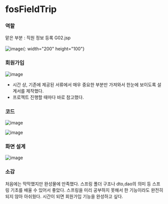 # fosFieldTrip

### 역할
맡은 부분 :  직원 정보 등록 G02.jsp
<br><br>
![image](https://github.com/EunSung98/fosFieldTrip/assets/77737044/8df7b230-315e-4fa6-a3fa-f8eb2ea7cc09){: width="200" height="100"}

### 회원가입
![image](https://github.com/EunSung98/fosFieldTrip/assets/77737044/c9e11981-5794-4aa6-bd3b-7cb403e31162)

- 시간 상, 기존에 제공된 서류에서 매우 중요한 부분만 가져와서 한눈에 보이도록 설계서를 제작했다.
- 프로젝트 진행할 때마다 바로 참고했다.

### 코드 

![image](https://github.com/EunSung98/fosFieldTrip/assets/77737044/ab8d2437-a93b-415f-8530-9209ed56bf17)

![image](https://github.com/EunSung98/fosFieldTrip/assets/77737044/5e728979-2665-4494-af65-873a71228e51)

### 화면 설계

![image](https://github.com/EunSung98/fosFieldTrip/assets/77737044/a09e2c86-7568-4d0e-864d-53141acc08c7)

### 소감

처음에는 막막했지만 완성물에 만족했다.
스프링 폴더 구조나 dto,dao의 의미 등 스프링 기초를 배울 수 있어서 좋았다.
스프링을 미리 공부하지 못해서 한 기능이라도 완전히 되지 않아 아쉬웠다.
시간이 되면 회원가입 기능을 완성하고 싶다.

